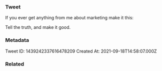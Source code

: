 ### Tweet
If you ever get anything from me about marketing make it this:

Tell the truth, and make it good.

### Metadata
Tweet ID: 1439242337616478209
Created At: 2021-09-18T14:58:07.000Z

### Related

